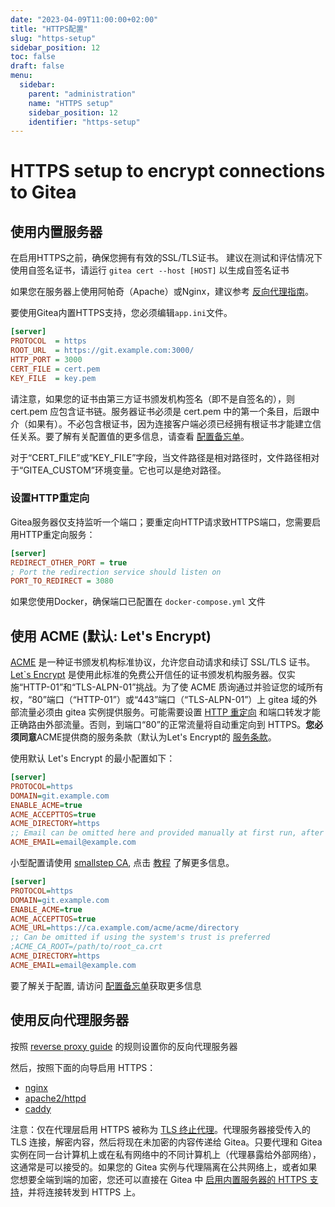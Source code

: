 ```yaml
---
date: "2023-04-09T11:00:00+02:00"
title: "HTTPS配置"
slug: "https-setup"
sidebar_position: 12
toc: false
draft: false
menu:
  sidebar:
    parent: "administration"
    name: "HTTPS setup"
    sidebar_position: 12
    identifier: "https-setup"
---
```


# HTTPS setup to encrypt connections to Gitea

## 使用内置服务器

在启用HTTPS之前，确保您拥有有效的SSL/TLS证书。
建议在测试和评估情况下使用自签名证书，请运行 `gitea cert --host [HOST]` 以生成自签名证书

如果您在服务器上使用阿帕奇（Apache）或Nginx，建议参考 [反向代理指南](administration/reverse-proxies.md)。

要使用Gitea内置HTTPS支持，您必须编辑`app.ini`文件。

```ini
[server]
PROTOCOL  = https
ROOT_URL  = https://git.example.com:3000/
HTTP_PORT = 3000
CERT_FILE = cert.pem
KEY_FILE  = key.pem
```

请注意，如果您的证书由第三方证书颁发机构签名（即不是自签名的），则 cert.pem 应包含证书链。服务器证书必须是 cert.pem 中的第一个条目，后跟中介（如果有）。不必包含根证书，因为连接客户端必须已经拥有根证书才能建立信任关系。要了解有关配置值的更多信息，请查看 [配置备忘单](administration/config-cheat-sheet#server-server)。

对于“CERT_FILE”或“KEY_FILE”字段，当文件路径是相对路径时，文件路径相对于“GITEA_CUSTOM”环境变量。它也可以是绝对路径。

### 设置HTTP重定向

Gitea服务器仅支持监听一个端口；要重定向HTTP请求致HTTPS端口，您需要启用HTTP重定向服务：

```ini
[server]
REDIRECT_OTHER_PORT = true
; Port the redirection service should listen on
PORT_TO_REDIRECT = 3080
```

如果您使用Docker，确保端口已配置在 `docker-compose.yml` 文件

## 使用 ACME (默认: Let's Encrypt)

[ACME](https://tools.ietf.org/html/rfc8555) 是一种证书颁发机构标准协议，允许您自动请求和续订 SSL/TLS 证书。[Let`s Encrypt](https://letsencrypt.org/) 是使用此标准的免费公开信任的证书颁发机构服务器。仅实施“HTTP-01”和“TLS-ALPN-01”挑战。为了使 ACME 质询通过并验证您的域所有权，“80”端口（“HTTP-01”）或“443”端口（“TLS-ALPN-01”）上 gitea 域的外部流量必须由 gitea 实例提供服务。可能需要设置 [HTTP 重定向](#设置http重定向) 和端口转发才能正确路由外部流量。否则，到端口“80”的正常流量将自动重定向到 HTTPS。**您必须同意**ACME提供商的服务条款（默认为Let's Encrypt的 [服务条款](https://letsencrypt.org/documents/LE-SA-v1.2-2017年11月15日.pdf)。

使用默认 Let's Encrypt 的最小配置如下：

```ini
[server]
PROTOCOL=https
DOMAIN=git.example.com
ENABLE_ACME=true
ACME_ACCEPTTOS=true
ACME_DIRECTORY=https
;; Email can be omitted here and provided manually at first run, after which it is cached
ACME_EMAIL=email@example.com
```

小型配置请使用 [smallstep CA](https://github.com/smallstep/certificates), 点击 [教程](https://smallstep.com/docs/tutorials/acme-challenge) 了解更多信息。

```ini
[server]
PROTOCOL=https
DOMAIN=git.example.com
ENABLE_ACME=true
ACME_ACCEPTTOS=true
ACME_URL=https://ca.example.com/acme/acme/directory
;; Can be omitted if using the system's trust is preferred
;ACME_CA_ROOT=/path/to/root_ca.crt
ACME_DIRECTORY=https
ACME_EMAIL=email@example.com
```

要了解关于配置, 请访问 [配置备忘单](administration/config-cheat-sheet.md#server-server)获取更多信息

## 使用反向代理服务器

按照 [reverse proxy guide](administration/reverse-proxies.md) 的规则设置你的反向代理服务器

然后，按照下面的向导启用 HTTPS：

- [nginx](https://nginx.org/en/docs/http/configuring_https_servers.html)
- [apache2/httpd](https://httpd.apache.org/docs/2.4/ssl/ssl_howto.html)
- [caddy](https://caddyserver.com/docs/tls)

注意：仅在代理层启用 HTTPS 被称为 [TLS 终止代理](https://en.wikipedia.org/wiki/TLS_termination_proxy)。代理服务器接受传入的 TLS 连接，解密内容，然后将现在未加密的内容传递给 Gitea。只要代理和 Gitea 实例在同一台计算机上或在私有网络中的不同计算机上（代理暴露给外部网络），这通常是可以接受的。如果您的 Gitea 实例与代理隔离在公共网络上，或者如果您想要全端到端的加密，您还可以直接在 Gitea 中 [启用内置服务器的 HTTPS 支持](#使用内置服务器)，并将连接转发到 HTTPS 上。

